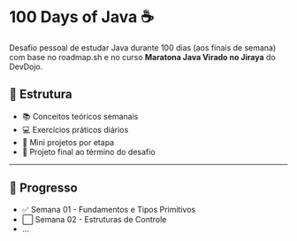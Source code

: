# 100 Days of Java ☕️

Desafio pessoal de estudar Java durante 100 dias (aos finais de semana) com base no roadmap.sh e no curso **Maratona Java Virado no Jiraya** do DevDojo.

## 📅 Estrutura

- 📚 Conceitos teóricos semanais
- 💻 Exercícios práticos diários
- 🔨 Mini projetos por etapa
- 🚀 Projeto final ao término do desafio

---

## 🔖 Progresso

- ✅ Semana 01 - Fundamentos e Tipos Primitivos
- ⬜ Semana 02 - Estruturas de Controle
- ...
